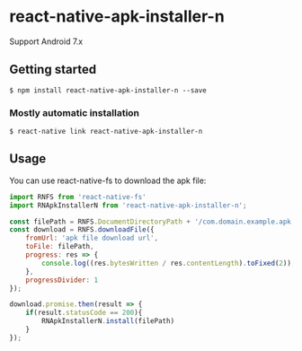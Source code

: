 
# react-native-apk-installer-n

Support Android 7.x

## Getting started

`$ npm install react-native-apk-installer-n --save`

### Mostly automatic installation

`$ react-native link react-native-apk-installer-n`

## Usage

You can use react-native-fs to download the apk file:

```javascript
import RNFS from 'react-native-fs'
import RNApkInstallerN from 'react-native-apk-installer-n';

const filePath = RNFS.DocumentDirectoryPath + '/com.domain.example.apk';
const download = RNFS.downloadFile({
    fromUrl: 'apk file download url',
    toFile: filePath,
    progress: res => {
        console.log((res.bytesWritten / res.contentLength).toFixed(2));
    },
    progressDivider: 1
});

download.promise.then(result => {
    if(result.statusCode == 200){
        RNApkInstallerN.install(filePath)
    }
});
```
